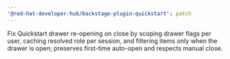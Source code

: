 ```yaml
---
'@red-hat-developer-hub/backstage-plugin-quickstart': patch
---
```


Fix Quickstart drawer re-opening on close by scoping drawer flags per user, caching resolved role per session, and filtering items only when the drawer is open; preserves first-time auto-open and respects manual close.
